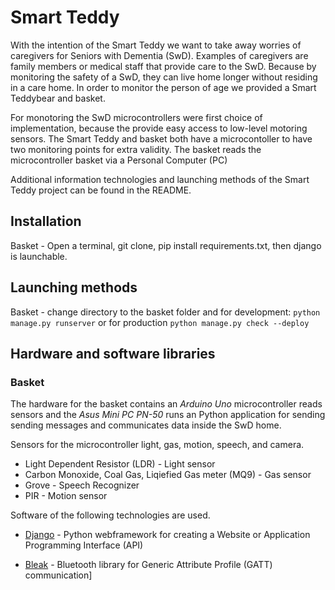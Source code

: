 # Smart Teddy

With the intention of the Smart Teddy we want to take away worries of caregivers for Seniors with Dementia (SwD). Examples of caregivers are family members or medical staff that provide care to the SwD. Because by monitoring the safety of a SwD, they can live home longer without residing in a care home. In order to monitor the person of age we provided a Smart Teddybear and basket.

For monotoring the SwD microcontrollers were first choice of implementation, because the provide easy access to low-level motoring sensors. The Smart Teddy and basket both have a microcontoller to have two monitoring points for extra validity. The basket reads the microcontroller basket via a Personal Computer (PC)

Additional information technologies and launching methods of the Smart Teddy project can be found in the README.

## Installation

Basket - Open a terminal, git clone, pip install requirements.txt, then django is launchable.


## Launching methods

Basket - change directory to the basket folder and for development: `python manage.py runserver` or for production `python manage.py check --deploy`

## Hardware and software libraries

### Basket

The hardware for the basket contains an *Arduino Uno* microcontroller reads sensors and the *Asus Mini PC PN-50* runs an Python application for sending sending messages and communicates data inside the SwD home.

Sensors for the microcontroller light, gas, motion, speech, and camera.

* Light Dependent Resistor (LDR) - Light sensor
* Carbon Monoxide, Coal Gas, Liqiefied Gas meter (MQ9) - Gas sensor
* Grove - Speech Recognizer
* PIR - Motion sensor

Software of the following technologies are used.

* [Django](https://www.djangoproject.com/) - Python webframework for creating a Website or Application Programming Interface (API)

* [Bleak](https://github.com/hbldh/bleak) - Bluetooth library for Generic Attribute Profile (GATT) communication]
